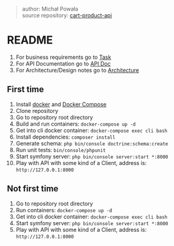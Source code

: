 > author: Michał Powała <br>
> source repository: [cart-product-api](https://github.com/Crix4lis/cart-product-api)

# README
1. For business requirements go to [Task](https://github.com/Crix4lis/cart-product-api/blob/master/doc/TASK.md)
1. For API Documentation go to [API Doc](https://github.com/Crix4lis/cart-product-api/blob/master/doc/API_DOCUMENTATION.md)
1. For Architecture/Design notes go to [Architecture](https://github.com/Crix4lis/cart-product-api/blob/master/doc/ARCHITECTURE.md)

## First time
1. Install [docker](https://docs.docker.com/install/) and [Docker Compose](https://docs.docker.com/compose/install/)
1. Clone repository
1. Go to repository root directory
1. Build and run containers: `docker-compose up -d`
1. Get into cli docker container: `docker-compose exec cli bash`
1. Install dependencies: `composer install`
1. Generate schema: `php bin/console doctrine:schema:create`
1. Run unit tests: `bin/console/phpunit`
1. Start symfony server: `php bin/console server:start *:8000`
1. Play with API with some kind of a Client, address is: `http://127.0.0.1:8000`

## Not first time
1. Go to repository root directory
1. Run containers: `docker-compose up -d`
1. Get into cli docker container: `docker-compose exec cli bash`
1. Start symfony server: `php bin/console server:start *:8000`
1. Play with API with some kind of a Client, address is: `http://127.0.0.1:8000`
